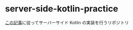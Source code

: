 # server-side-kotlin-practice

[この記事](https://zenn.dev/msksgm/books/implementing-server-side-kotlin-development)に従ってサーバーサイド Kotlin の実装を行うリポジトリ
